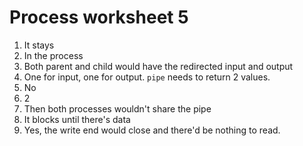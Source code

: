 # Process worksheet 5

1. It stays
2. In the process
3. Both parent and child would have the redirected input and output
4. One for input, one for output. `pipe` needs to return 2 values.
5. No
6. 2
7. Then both processes wouldn't share the pipe
8. It blocks until there's data
9. Yes, the write end would close and there'd be nothing to read.
